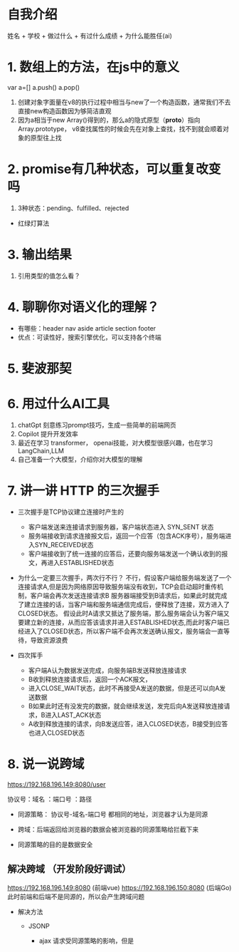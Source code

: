 # 自我介绍
姓名 + 学校 + 做过什么 + 有过什么成绩 + 为什么能胜任(ai)

# 1. 数组上的方法，在js中的意义
var a=[]
a.push()
a.pop()

1. 创建对象字面量在v8的执行过程中相当与new了一个构造函数，通常我们不去直接new构造函数因为够简洁直观
2. 因为a相当于new Array()得到的，那么a的隐式原型（__proto__）指向Array.prototype，
v8查找属性的时候会先在对象上查找，找不到就会顺着对象的原型往上找

# 2. promise有几种状态，可以重复改变吗
1. 3种状态：pending、fulfilled、rejected

- 红绿灯算法

# 3. 输出结果
1. 引用类型的值怎么看？


# 4. 聊聊你对语义化的理解？
- 有哪些：header nav aside article section footer
- 优点：可读性好，搜索引擎优化，可以支持各个终端

# 5. 斐波那契


# 6. 用过什么AI工具
1. chatGpt  刻意练习prompt技巧，生成一些简单的前端网页
2. Copilot 提升开发效率
3. 最近在学习 transformer， openai技能，对大模型很感兴趣，也在学习LangChain,LLM
4. 自己准备一个大模型，介绍你对大模型的理解

# 7. 讲一讲 HTTP 的三次握手
- 三次握手是TCP协议建立连接时产生的
  - 客户端发送来连接请求到服务器，客户端状态进入 SYN_SENT 状态
  - 服务端接收到请求连接报文后，返回一个应答（包含ACK序号），服务端进入SYN_RECEIVED状态
  - 客户端接收到了统一连接的应答后，还要向服务端发送一个确认收到的报文，再进入ESTABLISHED状态

- 为什么一定要三次握手，两次行不行？
  不行，假设客户端给服务端发送了一个连接请求A,但是因为网络原因导致服务端没有收到，TCP会启动超时重传机制，客户端会再次发送连接请求B
  服务器端接受到B请求后，如果此时就完成了建立连接的话，当客户端和服务端通信完成后，便释放了连接，双方进入了CLOSED状态。
  假设此时A请求又抵达了服务端，那么服务端会认为客户端又要建立新的连接，从而应答该请求并进入ESTABLISHED状态,而此时客户端已经进入了CLOSED状态，所以客户端不会再次发送确认报文，服务端会一直等待，导致资源浪费

- 四次挥手
  - 客户端A认为数据发送完成，向服务端B发送释放连接请求
  - B收到释放连接请求后，返回一个ACK报文，
  - 进入CLOSE_WAIT状态，此时不再接受A发送的数据，但是还可以向A发送数据
  - B如果此时还有没发完的数据，就会继续发送，发完后向A发送释放连接请求，B进入LAST_ACK状态
  - A收到释放连接的请求，向B发送应答，进入CLOSED状态，B接受到应答也进入CLOSED状态


# 8. 说一说跨域

https://192.168.196.149:8080/user

协议号：域名 ：端口号 ：路径

- 同源策略： 协议号-域名-端口号 都相同的地址，浏览器才认为是同源

- 跨域：后端返回给浏览器的数据会被浏览器的同源策略给拦截下来

- 同源策略的目的是数据安全

## 解决跨域 （开发阶段好调试）
  https://192.168.196.149:8080 (前端vue)
  https://192.168.196.150:8080 (后端Go)
  此时前端和后端不是同源的，所以会产生跨域问题
- 解决方法
  - JSONP
    - ajax 请求受同源策略的影响，但是 <script> 标签的src属性不受同源策略的影响，且该属性也会导致浏览器发送一个请求
    1. 借助script的src属性给后端发送一个请求，且携带一个参数（'callback'）
    2. 前端在widnow对象上添加了一个 callback 函数
    3. 后端接收到这个参数 'callback' 后，将要返回给前端的数据data和这个参数 'callback' 进行拼接，成 'callback(data)',并返回
    4. 因为window上已经有一个callback 函数，后端又返回了一个形如'callback(data)'，浏览器会将该字符串执行成callback的调用

  - 缺点
    - 必须要后端配合，后端返回的数据必须是一个函数调用，前端才能接收到数据
    - 只能用于GET请求，因为script标签只能发送GET请求,浏览器加载资源只能用get请求

  - Cors (Cross-Origin Resource Sharing)-- 后端通过响应头来告诉浏览器不要拒绝接收后端的响应

  - node代理
    - 只在开发环境下生效，可以用vite
  - nginx代理 原理类似Cors，做白名单的配置 项目部署上线后使用的方案，生产环境下常用

  - domian 当iframe中，当父级页面和自己页面的 子域名不一样的时候，通过设置document.domain='xx'来将xx定为基础域，这样就可以实现跨域

  - postMessage
  在iframe中，父级页面和子级页面之间的通信，可以通过postMessage来实现跨域通信
